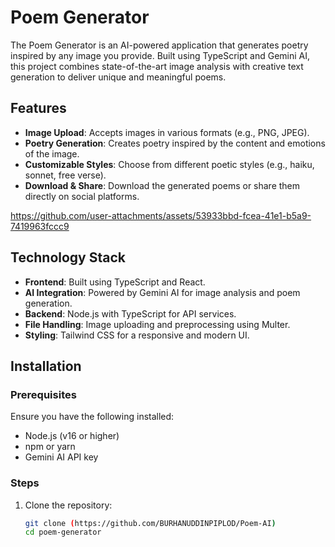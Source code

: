 # Poem Generator

The Poem Generator is an AI-powered application that generates poetry inspired by any image you provide. Built using TypeScript and Gemini AI, this project combines state-of-the-art image analysis with creative text generation to deliver unique and meaningful poems.  

## Features
- **Image Upload**: Accepts images in various formats (e.g., PNG, JPEG).
- **Poetry Generation**: Creates poetry inspired by the content and emotions of the image.
- **Customizable Styles**: Choose from different poetic styles (e.g., haiku, sonnet, free verse).
- **Download & Share**: Download the generated poems or share them directly on social platforms.



https://github.com/user-attachments/assets/53933bbd-fcea-41e1-b5a9-7419963fccc9



## Technology Stack
- **Frontend**: Built using TypeScript and React.
- **AI Integration**: Powered by Gemini AI for image analysis and poem generation.
- **Backend**: Node.js with TypeScript for API services.
- **File Handling**: Image uploading and preprocessing using Multer.
- **Styling**: Tailwind CSS for a responsive and modern UI.

## Installation
### Prerequisites
Ensure you have the following installed:
- Node.js (v16 or higher)
- npm or yarn
- Gemini AI API key

### Steps
1. Clone the repository:
   ```bash
   git clone (https://github.com/BURHANUDDINPIPLOD/Poem-AI)
   cd poem-generator
